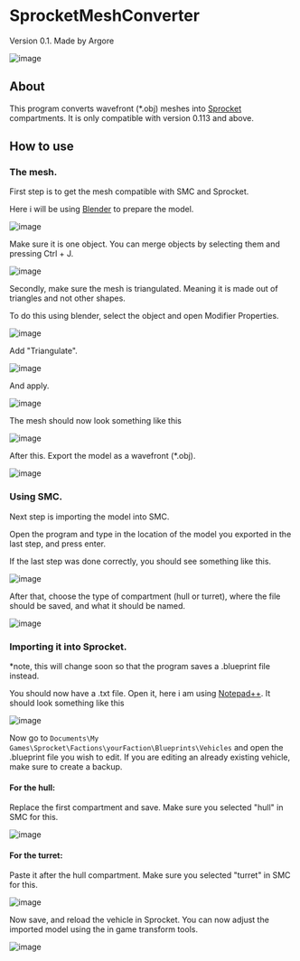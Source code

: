 # SprocketMeshConverter
Version 0.1. Made by Argore

![image](https://user-images.githubusercontent.com/45431685/148399805-2b594068-9b18-4a44-955d-ec228bb59331.png)


## About
This program converts wavefront (\*.obj) meshes into [Sprocket](https://store.steampowered.com/app/1674170/Sprocket/) compartments. It is only compatible with version 0.113 and above.



## How to use
### The mesh.
First step is to get the mesh compatible with SMC and Sprocket.

Here i will be using [Blender](https://www.blender.org/) to prepare the model.

![image](https://user-images.githubusercontent.com/45431685/148389794-619e26f6-564d-4dd8-9222-e33ba31578a0.png)


Make sure it is one object. You can merge objects by selecting them and pressing Ctrl + J.

![image](https://user-images.githubusercontent.com/45431685/148390903-1b2d5a40-3105-4f13-9f92-e93a05ec2c65.png)


Secondly, make sure the mesh is triangulated. Meaning it is made out of triangles and not other shapes.

To do this using blender, select the object and open Modifier Properties.

![image](https://user-images.githubusercontent.com/45431685/148391323-cf32cf7c-4bdd-48d2-aa0f-38b826851169.png)


Add "Triangulate".

![image](https://user-images.githubusercontent.com/45431685/148391368-b017ef62-d8fa-454e-a074-f59748a45879.png)


And apply.

![image](https://user-images.githubusercontent.com/45431685/148391483-a15ed1c5-2e75-4887-9228-e901eb038baf.png)


The mesh should now look something like this

![image](https://user-images.githubusercontent.com/45431685/148391556-87c34171-8670-4d07-8b31-919602a721f4.png)


After this. Export the model as a wavefront (\*.obj).

![image](https://user-images.githubusercontent.com/45431685/148391831-b75d4a88-5161-4318-aef8-7741455668d9.png)


### Using SMC.

Next step is importing the model into SMC.

Open the program and type in the location of the model you exported in the last step, and press enter.

If the last step was done correctly, you should see something like this.

![image](https://user-images.githubusercontent.com/45431685/148393142-8cd2b615-561a-461c-ae4d-4d111f40cafa.png)

After that, choose the type of compartment (hull or turret), where the file should be saved, and what it should be named.

![image](https://user-images.githubusercontent.com/45431685/148393470-a1489bc6-f4ff-4b92-8264-0c4c49b88c8c.png)


### Importing it into Sprocket.

\*note, this will change soon so that the program saves a .blueprint file instead.

You should now have a .txt file. Open it, here i am using [Notepad++](https://notepad-plus-plus.org/). It should look something like this

![image](https://user-images.githubusercontent.com/45431685/148394716-357dd2df-c443-4683-b600-8bd61f56f77e.png)

Now go to `Documents\My Games\Sprocket\Factions\yourFaction\Blueprints\Vehicles` and open the .blueprint file you wish to edit. If you are editing an already existing vehicle, make sure to create a backup.

#### For the hull:

Replace the first compartment and save. Make sure you selected "hull" in SMC for this.

![image](https://user-images.githubusercontent.com/45431685/148395665-9e670eab-0cd9-4d98-8e45-e3760c65152c.png)



#### For the turret:

Paste it after the hull compartment. Make sure you selected "turret" in SMC for this.

![image](https://user-images.githubusercontent.com/45431685/148395810-71adb959-14a2-497d-93e7-25c202cc4490.png)


Now save, and reload the vehicle in Sprocket. You can now adjust the imported model using the in game transform tools.

![image](https://user-images.githubusercontent.com/45431685/148396334-680f778c-8222-49d9-bedd-3e1147424f0a.png)
